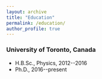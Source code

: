 ```yaml
---
layout: archive
title: "Education"
permalink: /education/
author_profile: true
---
```


### University of Toronto, Canada
* H.B.Sc., Physics, 2012--2016
* Ph.D., 2016--present

